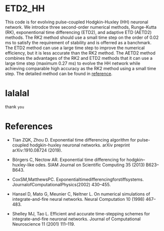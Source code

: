 ETD2_HH
======

This code is for evolving pulse-coupled Hodgkin-Huxley (HH) neuronal network. 
We introdce three second-order numerical methods, Runge-Kutta (RK), exponentional time differencing (ETD2), and adaptive ETD (AETD2) methods. 
The RK2 method should use a small time step on the order of 0.02 ms to satisfy the requirement of stability and is offerred as a banchmark.
The ETD2 method can use a large time step to improve the numerical efficiency, but it is less accurate than the RK2 method.
The AETD2 method combines the advantages of the RK2 and ETD2 methods that it can use a large time step (maximum 0.27 ms) to evolve the HH network while achieving comparable high accuracy as the RK2 method using a small time step. 
The detailed method can be found in [reference](https://github.com/KyleZhongqi/ETD2_HH#references). 

# lalalal
thank `you`




References 
============
* Tian ZQK, Zhou D. Exponential time differencing algorithm for pulse-coupled hodgkin-huxley neuronal networks. arXiv preprint arXiv:1910.08724 (2019). 

* Börgers C, Nectow AR. Exponential time differencing for hodgkin–huxley-like odes. SIAM Journal on 
Scientific Computing 35 (2013) B623–B643. 

* CoxSM,MatthewsPC. Exponentialtimedifferencingforstiffsystems. JournalofComputationalPhysics(2002) 430–455. 

* Hansel D, Mato G, Meunier C, Neltner L. On numerical simulations of integrate-and-fire neural networks. 
Neural Computation 10 (1998) 467–483. 

* Shelley MJ, Tao L. Efficient and accurate time-stepping schemes for integrate-and-fire neuronal networks. 
Journal of Computational Neuroscience 11 (2001) 111–119. 

